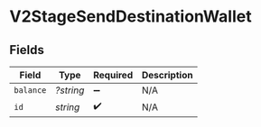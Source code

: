 # V2StageSendDestinationWallet


## Fields

| Field              | Type               | Required           | Description        |
| ------------------ | ------------------ | ------------------ | ------------------ |
| `balance`          | *?string*          | :heavy_minus_sign: | N/A                |
| `id`               | *string*           | :heavy_check_mark: | N/A                |